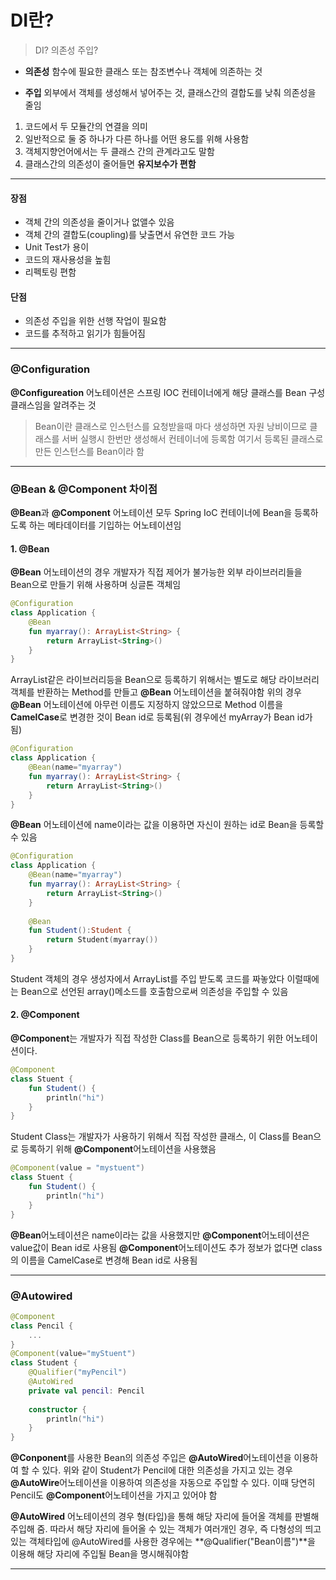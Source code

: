 # DI란?

> DI? 의존성 주입?

+ **의존성**  함수에 필요한 클래스 또는 참조변수나 객체에 의존하는 것

* **주입** 외부에서  객체를 생성해서 넣어주는 것, 클래스간의 결합도를 낮춰 의존성을 줄임


1. 코드에서 두 모듈간의 연결을 의미
2. 일반적으로 둘 중 하나가 다른 하나를 어떤 용도를 위해 사용함
3. 객체지향언어에서는 두 클래스 간의 관계라고도 말함
4. 클래스간의 의존성이 줄어들면 **유지보수가 편함**

---

#### 장점

+ 객체 간의 의존성을 줄이거나 없앨수 있음
+ 객체 간의 결합도(coupling)를 낮출면서 유연한 코드 가능
+ Unit Test가 용이
+ 코드의 재사용성을 높힘
+ 리펙토링 편함

#### 단점

+ 의존성 주입을 위한 선행 작업이 필요함
+ 코드를 추적하고 읽기가 힘들어짐

----

### @Configuration

**@Configureation** 어노테이션은 스프링 IOC 컨테이너에게 해당 클래스를 Bean 구성 클래스임을 알려주는 것

> Bean이란 
> 클래스로 인스턴스를 요청받을때 마다 생성하면 자원 낭비이므로 클래스를 서버 실행시 한번만 생성해서 컨테이너에 등록함 여기서 등록된 클래스로 만든 인스턴스를 Bean이라 함

---

### @Bean & @Component 차이점

**@Bean**과 **@Component** 어노테이션 모두 Spring IoC 컨테이너에 Bean을 등록하도록 하는 메타데이터를 기입하는 어노테이션임

#### 1. @Bean

**@Bean** 어노테이션의 경우 개발자가 직접 제어가 불가능한 외부 라이브러리들을 Bean으로 만들기 위해 사용하며 싱글톤 객체임

```kotlin
@Configuration
class Application {
    @Bean
    fun myarray(): ArrayList<String> {
        return ArrayList<String>()
    }
}
```

ArrayList같은 라이브러리등을 Bean으로 등록하기 위해서는 별도로 해당 라이브러리 객체를 반환하는 Method를 만들고 **@Bean** 어노테이션을 붙혀줘야함 위의 경우 **@Bean** 어노테이션에 아무런 이름도 지정하지 않았으므로 Method 이름을 **CamelCase**로 변경한 것이 Bean id로 등록됨(위 경우에선 myArray가 Bean id가 됨)



```kotlin
@Configuration
class Application {
    @Bean(name="myarray")
    fun myarray(): ArrayList<String> {
        return ArrayList<String>()
    }
}
```

**@Bean** 어노테이션에 name이라는 값을 이용하면 자신이 원하는 id로 Bean을 등록할수 있음



```kotlin
@Configuration
class Application {
    @Bean(name="myarray")
    fun myarray(): ArrayList<String> {
        return ArrayList<String>()
    }
    
    @Bean
    fun Student():Student {
        return Student(myarray())
    }
}
```

Student 객체의 경우 생성자에서 ArrayList를 주입 받도록 코드를 짜놓았다 이럴때에는 Bean으로 선언된 array()메소드를 호출함으로써 의존성을 주입할 수 있음



#### 2. @Component

 **@Component**는 개발자가 직접 작성한 Class를 Bean으로 등록하기 위한 어노테이션이다.

  

```kotlin
@Component
class Stuent {
    fun Student() {
        println("hi")
    }
}
```

Student Class는 개발자가 사용하기 위해서 직접 작성한 클래스, 이 Class를 Bean으로 등록하기 위해 **@Component**어노테이션을 사용했음



```kotlin
@Component(value = "mystuent")
class Stuent {
    fun Student() {
        println("hi")
    }
}
```

**@Bean**어노테이션은 name이라는 값을 사용했지만 **@Component**어노테이션은 value값이 Bean id로 사용됨 **@Component**어노테이션도 추가 정보가 없다면 class의 이름을 CamelCase로 변경해 Bean id로 사용됨

---

### @Autowired

```kotlin
@Component
class Pencil {
	...	
}
@Component(value="myStuent")
class Student {
    @Qualifier("myPencil")
    @AutoWired
    private val pencil: Pencil
    
    constructor {
        println("hi")
    }
}
```

**@Conponent**를 사용한 Bean의 의존성 주입은 **@AutoWired**어노테이션을 이용하여 할 수 있다. 위와 같이 Student가 Pencil에 대한 의존성을 가지고 있는 경우 **@AutoWire**어노테이션을 이용하여 의존성을 자동으로 주입할 수 있다. 이때 당연히 Pencil도 **@Component**어노테이션을 가지고 있어야 함

**@AutoWired** 어노테이션의 경우 형(타입)을 통해 해당 자리에 들어올 객체를 판별해 주입해 줌. 따라서 해당 자리에 들어올 수 있는 객체가 여러개인 경우, 즉 다형성의 띄고 있는 객체타입에 @AutoWired를 사용한 경우에는 **@Qualifier("Bean이름")**을 이용해 해당 자리에 주입될 Bean을 명시해줘야함

---